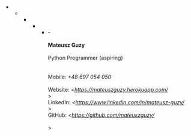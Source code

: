 


  
- - - - - -<br>  
<strong>Mateusz Guzy</strong><br>  
Python Programmer (aspiring)<br><br>  
Mobile: <i>+48 697 054 050</i><br>  
Website: <i><https://mateuszguzy.herokuapp.com/</i><br>>  
LinkedIn: <i><https://www.linkedin.com/in/mateusz-guzy/</i><br>>  
GitHub: <i><https://github.com/mateuszguzy/</i><br><br>>